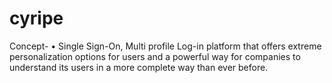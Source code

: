 cyripe
======

Concept- • Single Sign-On, Multi profile Log-in platform that offers extreme  personalization options for users and a powerful way for companies to understand its  users in a more complete way than ever before. 
